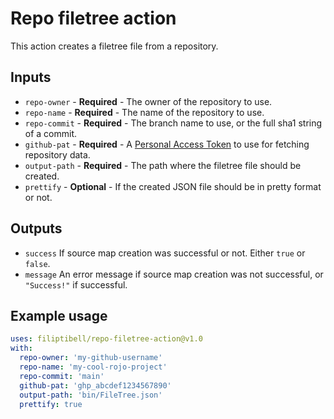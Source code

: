 # Repo filetree action

This action creates a filetree file from a repository.

## Inputs

* `repo-owner` - **Required** - The owner of the repository to use.
* `repo-name` - **Required** - The name of the repository to use.
* `repo-commit` - **Required** - The branch name to use, or the full sha1 string of a commit.
* `github-pat` - **Required** - A [Personal Access Token](https://docs.github.com/en/authentication/keeping-your-account-and-data-secure/creating-a-personal-access-token) to use for fetching repository data.
* `output-path` - **Required** - The path where the filetree file should be created.
* `prettify` - **Optional** - If the created JSON file should be in pretty format or not.

## Outputs

* `success` If source map creation was successful or not. Either `true` or `false`.
* `message` An error message if source map creation was not successful, or `"Success!"` if successful.

## Example usage

```yaml
uses: filiptibell/repo-filetree-action@v1.0
with:
  repo-owner: 'my-github-username'
  repo-name: 'my-cool-rojo-project'
  repo-commit: 'main'
  github-pat: 'ghp_abcdef1234567890'
  output-path: 'bin/FileTree.json'
  prettify: true
```
